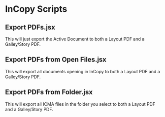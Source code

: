 # InCopy Scripts

## Export PDFs.jsx

This will just export the Active Document to both a Layout PDF and a Galley/Story PDF.

## Export PDFs from Open Files.jsx

This will export all documents opening in InCopy to both a Layout PDF and a Galley/Story PDF.

## Export PDFs from Folder.jsx

This will export all ICMA files in the folder you select to both a Layout PDF and a Galley/Story PDF.
